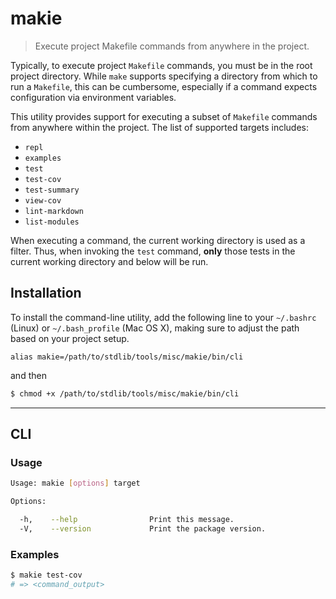 makie
===

> Execute project Makefile commands from anywhere in the project.

<!-- <intro> -->
Typically, to execute project `Makefile` commands, you must be in the root project directory. While `make` supports specifying a directory from which to run a `Makefile`, this can be cumbersome, especially if a command expects configuration via environment variables.

This utility provides support for executing a subset of `Makefile` commands from anywhere within the project. The list of supported targets includes:

* `repl`
* `examples`
* `test`
* `test-cov`
* `test-summary`
* `view-cov`
* `lint-markdown`
* `list-modules`

When executing a command, the current working directory is used as a filter. Thus, when invoking the `test` command, __only__ those tests in the current working directory and below will be run.

<!-- </intro> -->

<!-- <installation> -->
## Installation

To install the command-line utility, add the following line to your `~/.bashrc` (Linux) or `~/.bash_profile` (Mac OS X), making sure to adjust the path based on your project setup.

``` text
alias makie=/path/to/stdlib/tools/misc/makie/bin/cli
```

and then

``` bash
$ chmod +x /path/to/stdlib/tools/misc/makie/bin/cli
```

<!-- </installation> -->

<!-- <cli> -->
---

## CLI

<!-- <usage> -->
### Usage

``` bash
Usage: makie [options] target

Options:

  -h,    --help                Print this message.
  -V,    --version             Print the package version.
```

<!-- </usage> -->

<!-- <examples> -->
### Examples

``` bash
$ makie test-cov
# => <command_output>
```

<!-- </examples> -->
<!-- </cli> -->

<!-- <links> -->
<!-- </links> -->
